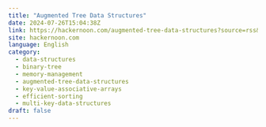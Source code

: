 ```yaml
---
title: "Augmented Tree Data Structures"
date: 2024-07-26T15:04:38Z
link: https://hackernoon.com/augmented-tree-data-structures?source=rss&utm_medium=RSS&utm_source=news.12bit.vn
site: hackernoon.com
language: English
category:
  - data-structures
  - binary-tree
  - memory-management
  - augmented-tree-data-structures
  - key-value-associative-arrays
  - efficient-sorting
  - multi-key-data-structures
draft: false
---
```

